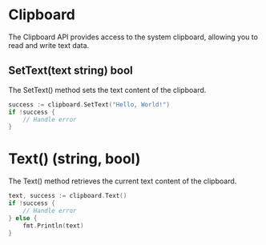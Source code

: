 # Clipboard

The Clipboard API provides access to the system clipboard, allowing you to read and write text data.

## SetText(text string) bool

The SetText() method sets the text content of the clipboard.

```go
success := clipboard.SetText("Hello, World!")
if !success {
    // Handle error
}
```

# Text() (string, bool)

The Text() method retrieves the current text content of the clipboard.

```go
text, success := clipboard.Text()
if !success {
    // Handle error
} else {
    fmt.Println(text)
}
```

